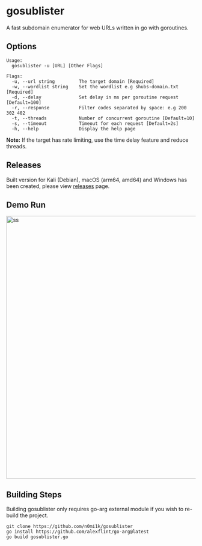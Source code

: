 # gosublister

A fast subdomain enumerator for web URLs written in go with goroutines.

## Options
```
Usage:
  gosublister -u [URL] [Other Flags]

Flags:
  -u, --url string         The target domain [Required]
  -w, --wordlist string    Set the wordlist e.g shubs-domain.txt [Required]
  -d, --delay              Set delay in ms per goroutine request [Default=100]
  -r, --response           Filter codes separated by space: e.g 200 302 402
  -t, --threads            Number of concurrent goroutine [Default=10]
  -s, --timeout            Timeout for each request [Default=2s]
  -h, --help               Display the help page

```
**Note:** If the target has rate limiting, use the time delay feature and reduce threads.

## Releases

Built version for Kali (Debian), macOS (arm64, amd64) and Windows has been created, please view [releases](https://github.com/n0mi1k/gosublister/releases) page.

## Demo Run
<img width="700" alt="ss" src="https://github.com/n0mi1k/gosublister/assets/28621928/1b08992b-983a-4c4b-acf5-12615f1d91a4">

## Building Steps

Building gosublister only requires go-arg external module if you wish to re-build the project.

```
git clone https://github.com/n0mi1k/gosublister
go install https://github.com/alexflint/go-arg@latest
go build gosublister.go
```    